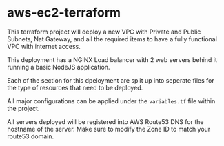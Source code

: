 # aws-ec2-terraform

This terraform project will deploy a new VPC with Private and Public Subnets, Nat Gateway, and all the required items to have a fully functional VPC with internet access.

This deployment has a NGINX Load balancer with 2 web servers behind it running a basic NodeJS application.

Each of the section for this dpeloyment are split up into seperate files for the type of resources that need to be deployed.

All major configurations can be applied under the `variables.tf` file within the project.

All servers deployed will be registered into AWS Route53 DNS for the hostname of the server. Make sure to modify the Zone ID to match your route53 domain.
